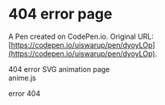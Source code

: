 # 404 error page

A Pen created on CodePen.io. Original URL: [https://codepen.io/uiswarup/pen/dyoyLOp](https://codepen.io/uiswarup/pen/dyoyLOp).

404 error SVG animation page  
anime.js

error 404
